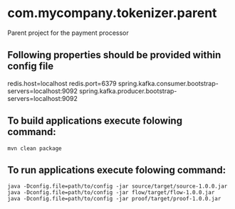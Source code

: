 # com.mycompany.tokenizer.parent
Parent project for the payment processor

## Following properties should be provided within config file

redis.host=localhost
redis.port=6379
spring.kafka.consumer.bootstrap-servers=localhost:9092
spring.kafka.producer.bootstrap-servers=localhost:9092

## To build applications execute folowing command:

```
mvn clean package
```

## To run applications execute folowing command:

```
java -Dconfig.file=path/to/config -jar source/target/source-1.0.0.jar
java -Dconfig.file=path/to/config -jar flow/target/flow-1.0.0.jar
java -Dconfig.file=path/to/config -jar proof/target/proof-1.0.0.jar
```

